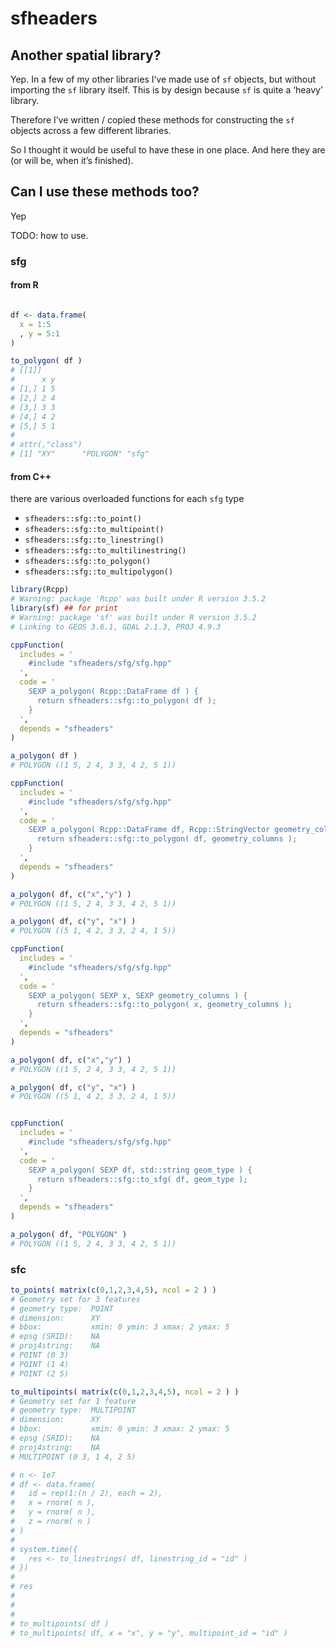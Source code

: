 
# sfheaders

## Another spatial library?

Yep. In a few of my other libraries I’ve made use of `sf` objects, but
without importing the `sf` library itself. This is by design because
`sf` is quite a ‘heavy’ library.

Therefore I’ve written / copied these methods for constructing the `sf`
objects across a few different libraries.

So I thought it would be useful to have these in one place. And here
they are (or will be, when it’s finished).

## Can I use these methods too?

Yep

TODO: how to use.

### sfg

#### from R

``` r

df <- data.frame(
  x = 1:5
  , y = 5:1
)

to_polygon( df )
# [[1]]
#      x y
# [1,] 1 5
# [2,] 2 4
# [3,] 3 3
# [4,] 4 2
# [5,] 5 1
# 
# attr(,"class")
# [1] "XY"      "POLYGON" "sfg"
```

#### from C++

there are various overloaded functions for each `sfg` type

  - `sfheaders::sfg::to_point()`
  - `sfheaders::sfg::to_multipoint()`
  - `sfheaders::sfg::to_linestring()`
  - `sfheaders::sfg::to_multilinestring()`
  - `sfheaders::sfg::to_polygon()`
  - `sfheaders::sfg::to_multipolygon()`

<!-- end list -->

``` r
library(Rcpp)
# Warning: package 'Rcpp' was built under R version 3.5.2
library(sf) ## for print
# Warning: package 'sf' was built under R version 3.5.2
# Linking to GEOS 3.6.1, GDAL 2.1.3, PROJ 4.9.3

cppFunction(
  includes = '
    #include "sfheaders/sfg/sfg.hpp"
  ',
  code = '
    SEXP a_polygon( Rcpp::DataFrame df ) {
      return sfheaders::sfg::to_polygon( df );
    }
  ',
  depends = "sfheaders"
)

a_polygon( df )
# POLYGON ((1 5, 2 4, 3 3, 4 2, 5 1))
```

``` r
cppFunction(
  includes = '
    #include "sfheaders/sfg/sfg.hpp"
  ',
  code = '
    SEXP a_polygon( Rcpp::DataFrame df, Rcpp::StringVector geometry_columns ) {
      return sfheaders::sfg::to_polygon( df, geometry_columns );
    }
  ',
  depends = "sfheaders"
)

a_polygon( df, c("x","y") )
# POLYGON ((1 5, 2 4, 3 3, 4 2, 5 1))

a_polygon( df, c("y", "x") )
# POLYGON ((5 1, 4 2, 3 3, 2 4, 1 5))
```

``` r
cppFunction(
  includes = '
    #include "sfheaders/sfg/sfg.hpp"
  ',
  code = '
    SEXP a_polygon( SEXP x, SEXP geometry_columns ) {
      return sfheaders::sfg::to_polygon( x, geometry_columns );
    }
  ',
  depends = "sfheaders"
)

a_polygon( df, c("x","y") )
# POLYGON ((1 5, 2 4, 3 3, 4 2, 5 1))

a_polygon( df, c("y", "x") )
# POLYGON ((5 1, 4 2, 3 3, 2 4, 1 5))
```

``` r

cppFunction(
  includes = '
    #include "sfheaders/sfg/sfg.hpp"
  ',
  code = '
    SEXP a_polygon( SEXP df, std::string geom_type ) {
      return sfheaders::sfg::to_sfg( df, geom_type );
    }
  ',
  depends = "sfheaders"
)

a_polygon( df, "POLYGON" )
# POLYGON ((1 5, 2 4, 3 3, 4 2, 5 1))
```

### sfc

``` r
to_points( matrix(c(0,1,2,3,4,5), ncol = 2 ) )
# Geometry set for 3 features 
# geometry type:  POINT
# dimension:      XY
# bbox:           xmin: 0 ymin: 3 xmax: 2 ymax: 5
# epsg (SRID):    NA
# proj4string:    NA
# POINT (0 3)
# POINT (1 4)
# POINT (2 5)

to_multipoints( matrix(c(0,1,2,3,4,5), ncol = 2 ) )
# Geometry set for 1 feature 
# geometry type:  MULTIPOINT
# dimension:      XY
# bbox:           xmin: 0 ymin: 3 xmax: 2 ymax: 5
# epsg (SRID):    NA
# proj4string:    NA
# MULTIPOINT (0 3, 1 4, 2 5)

# n <- 1e7
# df <- data.frame(
#   id = rep(1:(n / 2), each = 2),
#   x = rnorm( n ),
#   y = rnorm( n ),
#   z = rnorm( n )
# )
# 
# system.time({
#   res <- to_linestrings( df, linestring_id = "id" )
# })
# 
# res
# 
# 
# 
# to_multipoints( df )
# to_multipoints( df, x = "x", y = "y", multipoint_id = "id" )
```
